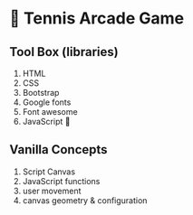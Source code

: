 :tennis: Tennis Arcade Game
============================

Tool Box (libraries)
-------------
1. HTML
2. CSS
3. Bootstrap
4. Google fonts
5. Font awesome
3. JavaScript :pineapple:


Vanilla Concepts
-----------------------
1. Script Canvas
2. JavaScript functions
3. user movement
4. canvas geometry & configuration



